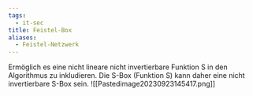 ```yaml
---
tags:
  - it-sec
title: Feistel-Box
aliases:
  - Feistel-Netzwerk
---
```

Ermöglich es eine nicht lineare nicht invertierbare Funktion S in den Algorithmus zu inkludieren. 
Die S-Box (Funktion S) kann daher eine nicht invertierbare S-Box sein.
![[Pastedimage20230923145417.png]]